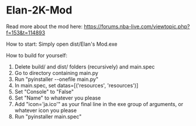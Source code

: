 # Elan-2K-Mod
Read more about the mod here:
https://forums.nba-live.com/viewtopic.php?f=153&t=114893

How to start:
Simply open dist/Elan's Mod.exe

How to build for yourself:
1. Delete build/ and dist/ folders (recursively) and main.spec
2. Go to directory containing main.py
3. Run "pyinstaller --onefile main.py"
4. In main.spec, set datas=[('resources', 'resources')]
5. Set "Console" to "False"
6. Set "Name" to whatever you please
7. Add "icon='ja.ico'" as your final line in the exe group of arguments, or whatever icon you please
8. Run "pyinstaller main.spec"
